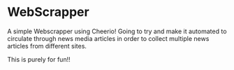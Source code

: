 # WebScrapper
A simple Webscrapper using Cheerio! Going to try and make it automated to circulate through news media articles in order to collect multiple news articles from different sites.

This is purely for fun!! 
